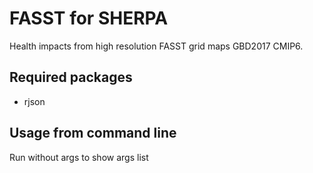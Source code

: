 
# FASST for SHERPA

Health impacts from high resolution FASST grid maps GBD2017 CMIP6.


## Required packages

- rjson


## Usage from command line

Run without args to show args list

